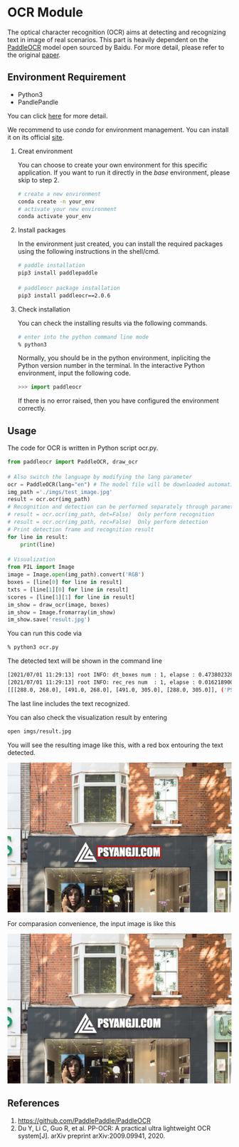 # OCR Module

The optical character recognition (OCR) aims at detecting and recognizing text in image of real scenarios. This part is heavily dependent on the [PaddleOCR](https://github.com/PaddlePaddle/PaddleOCR) model open sourced by Baidu. For more detail, please refer to the original [paper](https://github.com/PaddlePaddle/PaddleOCR).

## Environment Requirement

* Python3
* PandlePandle

You can click [here](https://github.com/PaddlePaddle/PaddleOCR/blob/release/2.1/doc/doc_en/multi_languages_en.md) for more detail.

We recommend to use *conda* for environment management. You can install it on its official [site](https://www.anaconda.com/products/individual#Downloads).

1. Creat environment

   You can choose to create your own environment for this specific application. If you want to run it directly in the *base* environment, please skip to step 2.

   ```bash
   # create a new environment
   conda create -n your_env
   # activate your new environment
   conda activate your_env
   ```

2. Install packages

   In the environment just created, you can install the required packages using the following instructions in the shell/cmd.

   ```bash
   # paddle installation
   pip3 install paddlepaddle
   
   # paddleocr package installation
   pip3 install paddleocr==2.0.6
   ```

3. Check installation

   You can check the installing results via the following commands.

   ```bash
   # enter into the python command line mode
   % python3
   ```

   Normally, you should be in the python environment, inpliciting the Python version number in the terminal. In the interactive Python environment, input the following code.

   ```python
   >>> import paddleocr
   ```

   If there is no error raised, then you have configured the environment correctly.

## Usage

The code for OCR is written in Python script ocr.py.

```python
from paddleocr import PaddleOCR, draw_ocr

# Also switch the language by modifying the lang parameter
ocr = PaddleOCR(lang="en") # The model file will be downloaded automatically when executed for the first time
img_path ='./imgs/test_image.jpg'
result = ocr.ocr(img_path)
# Recognition and detection can be performed separately through parameter control
# result = ocr.ocr(img_path, det=False)  Only perform recognition
# result = ocr.ocr(img_path, rec=False)  Only perform detection
# Print detection frame and recognition result
for line in result:
    print(line)

# Visualization
from PIL import Image
image = Image.open(img_path).convert('RGB')
boxes = [line[0] for line in result]
txts = [line[1][0] for line in result]
scores = [line[1][1] for line in result]
im_show = draw_ocr(image, boxes)
im_show = Image.fromarray(im_show)
im_show.save('result.jpg')
```

You can run this code via

```bash
% python3 ocr.py
```

 The detected text will be shown in the command line

```bash
[2021/07/01 11:29:13] root INFO: dt_boxes num : 1, elapse : 0.4738023281097412
[2021/07/01 11:29:13] root INFO: rec_res num  : 1, elapse : 0.016218900680541992
[[[288.0, 268.0], [491.0, 268.0], [491.0, 305.0], [288.0, 305.0]], ('PSYANGJI.COM', 0.97459394)]
```

The last line includes the text recognized.

You can also check the visualization result by entering

```bash
open imgs/result.jpg
```

You will see the resulting image like this, with a red box entouring the text detected.

![result](imgs/result.jpg)

For comparasion convenience, the input image is like this

![input](imgs/input.jpg)

## References

1. https://github.com/PaddlePaddle/PaddleOCR
2. Du Y, Li C, Guo R, et al. PP-OCR: A practical ultra lightweight OCR system[J]. arXiv preprint arXiv:2009.09941, 2020.

